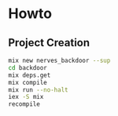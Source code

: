# Howto

## Project Creation

```bash
mix new nerves_backdoor --sup
cd backdoor
mix deps.get
mix compile
mix run --no-halt
iex -S mix
recompile
```
